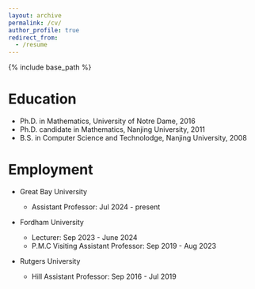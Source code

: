 ```yaml
---
layout: archive
permalink: /cv/
author_profile: true
redirect_from:
  - /resume
---
```


{% include base_path %}

Education
======
* Ph.D. in Mathematics, University of Notre Dame, 2016
* Ph.D. candidate in Mathematics, Nanjing University, 2011
* B.S. in Computer Science and Technolodge, Nanjing University, 2008

Employment
======
* Great Bay University
  * Assistant Professor: Jul 2024 - present

* Fordham University
  * Lecturer: Sep 2023 - June 2024
  * P.M.C Visiting Assistant Professor: Sep 2019 - Aug 2023
 
* Rutgers University
  * Hill Assistant Professor: Sep 2016 - Jul 2019


